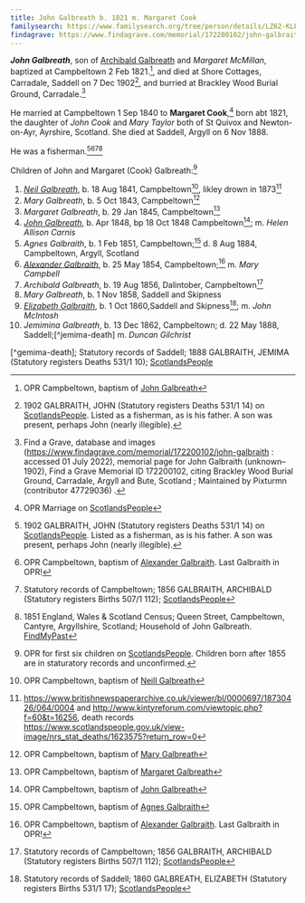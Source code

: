```yaml
---
title: John Galbreath b. 1821 m. Margaret Cook
familysearch: https://www.familysearch.org/tree/person/details/LZ62-KLL
findagrave: https://www.findagrave.com/memorial/172200102/john-galbraith
---
```

***John Galbreath***, son of  [Archibald Galbreath](galbreath-archibald-1798.md) and *Margaret McMillan*, baptized at Campbeltown 2 Feb 1821.[^birth], and died at Shore Cottages, Carradale, Saddell on 7 Dec 1902[^death], and burried at Brackley Wood Burial Ground,
Carradale.[^burial]

He married at Campbeltown 1 Sep 1840 to **Margaret Cook**,[^marriage] born abt 1821, the daughter of *John Cook* and *Mary Taylor* both of St Quivox and Newton-on-Ayr, Ayrshire, Scotland.  She died at Saddell, Argyll on 6 Nov 1888.

He was a fisherman.[^death][^alexander-birth][^archibald-birth][^census1851]

Children of John and Margaret (Cook) Galbreath:[^oprchildren]

1. *[Neil Galbreath](galbraith-neil-1841.md)*, b. 18 Aug 1841, Campbeltown[^neill-birth], likley drown in 1873[^neil-death]
2. *Mary Galbreath*, b. 5 Oct 1843, Campbeltown[^mary-birth]
3. *Margaret Galbreath*, b. 29 Jan 1845, Campbeltown[^margaret-birth]
4. *[John Galbreath](galbraith-john-1848-carnis.md)*, b. Apr 1848, bp 18 Oct 1848 Campbeltown[^john-birth]; m. *Helen Allison Carnis*
5. *Agnes Galbraith*, b. 1 Feb 1851, Campbeltown;[^agnes-birth] d. 8 Aug 1884, Campbeltown, Argyll, Scotland
6. *[Alexander Galbraith](galbraith-alexander-1854.md)*, b. 25 May 1854, Campbeltown;[^alexander-birth] m. *Mary Campbell*
7. *Archibald Galbreath*, b. 19 Aug 1856, Dalintober, Campbeltown[^archibald-birth]
7. *Mary Galbreath*, b. 1 Nov 1858, Saddell and Skipness
8. *[Elizabeth Galbraith](galbraith-elizabeth-1860-mcintosh.md)*, b. 1 Oct 1860,Saddell and Skipness[^elizabeth-birth]; m. *John McIntosh*
9. *Jemimina Galbreath*, b. 13 Dec 1862, Campbeltown; d. 22 May 1888, Saddell;[^jemima-death] m. *Duncan Gilchrist*

[^birth]: OPR Campbeltown, baptism of [John Galbreath](/sources/opr-campbeltown-births.md#1821-02-02-john-galbreath)

[^death]: 1902 GALBRAITH, JOHN (Statutory registers Deaths 531/1 14) on [ScotlandsPeople](https://www.scotlandspeople.gov.uk/view-image/nrs_stat_deaths/5474329).  Listed as a fisherman, as is his father.  A son was present, perhaps John (nearly illegible).

[^burial]: Find a Grave, database and images (https://www.findagrave.com/memorial/172200102/john-galbraith : accessed 01 July 2022), memorial page for John Galbraith (unknown–1902), Find a Grave Memorial ID 172200102, citing Brackley Wood Burial Ground, Carradale, Argyll and Bute, Scotland ; Maintained by Pixturmn (contributor 47729036) .

[^marriage]: OPR Marriage on [ScotlandsPeople](https://www.scotlandspeople.gov.uk/record-results?search_type=people&event=M&record_type%5B0%5D=opr_marriages&church_type=Old%20Parish%20Registers&dl_cat=church&dl_rec=church-banns-marriages&surname=galbreath&surname_so=exact&forename_so=starts&sex=M&spouse_name=cook&spouse_name_so=exact&from_year=1840&to_year=1840&county=ARGYLL&record=Church%20of%20Scotland%20%28old%20parish%20registers%29%20Roman%20Catholic%20Church%20Other%20churches)

[^oprchildren]: OPR for first six children on [ScotlandsPeople](https://www.scotlandspeople.gov.uk/record-results?search_type=people&event=%28B%20OR%20C%20OR%20S%29&record_type%5B0%5D=opr_births&church_type=Old%20Parish%20Registers&dl_cat=church&dl_rec=church-births-baptisms&surname=galbr&surname_so=starts&forename_so=starts&from_year=1840&to_year=1863&parent_names=galbr&parent_names_so=starts&parent_name_two=cook&parent_name_two_so=exact&county=ARGYLL&record=Church%20of%20Scotland%20%28old%20parish%20registers%29%20Roman%20Catholic%20Church%20Other%20churches&sort=asc&order=Date&field=year). Children born after 1855 are in staturatory records and unconfirmed.

[^neill-birth]: OPR Campbeltown, baptism of [Neill Galbreath](/sources/opr-campbeltown-births.md#1841-12-30-neill-galbreath)

[^neil-death]: https://www.britishnewspaperarchive.co.uk/viewer/bl/0000697/18730426/064/0004 and http://www.kintyreforum.com/viewtopic.php?f=60&t=16256, death records https://www.scotlandspeople.gov.uk/view-image/nrs_stat_deaths/1623575?return_row=0

[^mary-birth]: OPR Campbeltown, baptism of [Mary Galbreath](/sources/opr-campbeltown-births.md#1843-11-05-mary-galbreath)

[^margaret-birth]: OPR Campbeltown, baptism of [Margaret Galbreath](/sources/opr-campbeltown-births.md#1845-06-29-margaret-galbreath)

[^john-birth]: OPR Campbeltown, baptism of [John Galbreath](/sources/opr-campbeltown-births.md#1848-10-18-john-galbreath)

[^agnes-birth]: OPR Campbeltown, baptism of [Agnes Galbraith](/sources/opr-campbeltown-births.md#1851-08-17-agnes-galbraith)

[^alexander-birth]: OPR Campbeltown, baptism of [Alexander Galbraith](/sources/opr-campbeltown-births.md#1854-05-25-alexander-galbraith).  Last Galbraith in OPR!

[^archibald-birth]: Statutory records of Campbeltown; 1856 GALBRAITH, ARCHIBALD (Statutory registers Births 507/1 112); [ScotlandsPeople](https://www.scotlandspeople.gov.uk/view-image/nrs_stat_births/38771094)

[^elizabeth-birth]: Statutory records of Saddell; 1860 GALBREATH, ELIZABETH (Statutory registers Births 531/1 17); [ScotlandsPeople](https://www.scotlandspeople.gov.uk/view-image/nrs_stat_births/39249480)

[^gemima-death]; Statutory records of Saddell; 1888 GALBRAITH, JEMIMA (Statutory registers Deaths 531/1 10); [ScotlandsPeople](https://www.scotlandspeople.gov.uk/view-image/nrs_stat_deaths/3080797)

[^census1851]: 1851 England, Wales & Scotland Census; Queen Street, Campbeltown, Cantyre, Argyllshire, Scotland; Household of John Galbreath. [FindMyPast](https://www.findmypast.com/transcript?id=GBC/1851/0019254769&expand=true)
